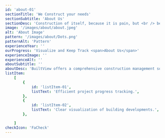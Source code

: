 ```yaml
---
id: 'about-01'
sectionTitle: 'We Construct your needs'
sectionSubtitle: 'About Us'
sectionDesc: 'Construction of itself, because it is pain, but <br /> because some proper style design occur in toil and pain pleasure we have expert team'
image: '/images/about/about.jpeg'
alt: 'About Image'
pattern: '/images/about/Dots.png'
patternAlt: 'Pattern'
experienceYear: ''
ourProgress: 'Visualize and Keep Track <span>About Us</span>'
experienceImage: ''
experienceAlt: ''
aboutSubtitle: ''
aboutDesc: 'BuiltView offers a comprehensive construction management solution for professionals in the industry. Our tool empowers users to track project progress, visualize building developments, and streamline project management processes. With intuitive features and customizable options, BuiltView simplifies complex construction projects, ensuring efficient and successful outcomes.'
listItem:
    [
        {
            id: 'listItem-01',
            listText: 'Efficient project progress tracking.',
        },
        {
            id: 'listItem-02',
            listText: 'Clear visualization of building developments.',
        },

    ]
checkIcon: 'FaCheck'
---
```

